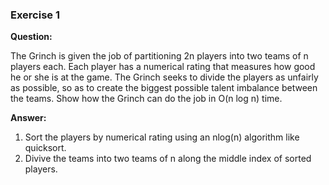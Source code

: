 ### Exercise 1

**Question:** 

The Grinch is given the job of partitioning 2n players into two teams of n
players each. Each player has a numerical rating that measures how good he or
she is at the game. The Grinch seeks to divide the players as unfairly as possible,
so as to create the biggest possible talent imbalance between the teams. Show
how the Grinch can do the job in O(n log n) time.

**Answer:**

1. Sort the players by numerical rating using an nlog(n) algorithm like quicksort.
2. Divive the teams into two teams of n along the middle index of sorted players.